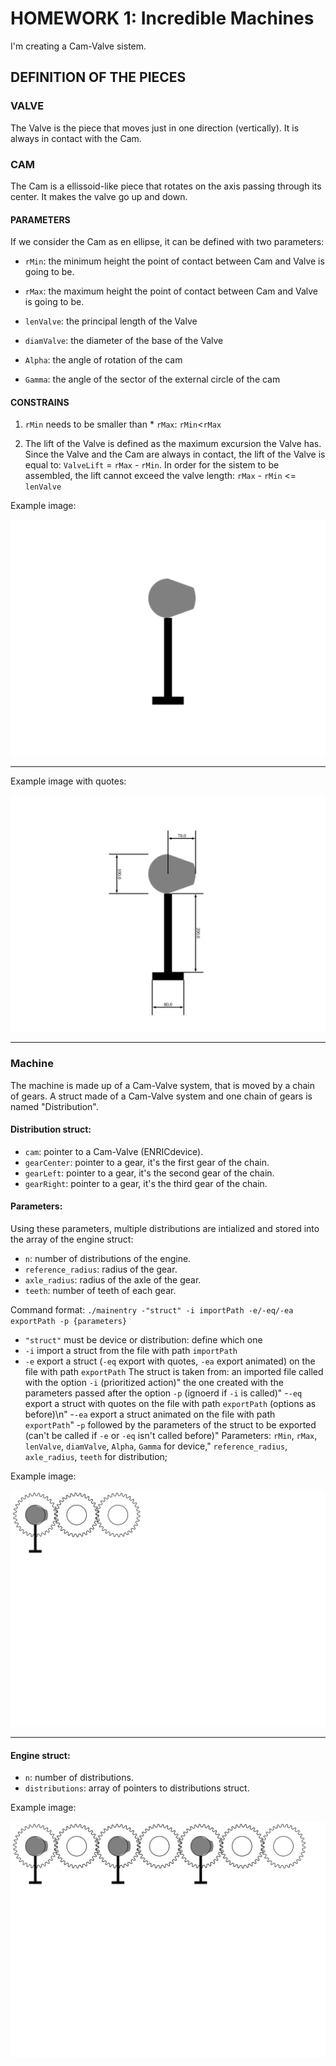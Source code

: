 # HOMEWORK 1: Incredible Machines

I'm creating a Cam-Valve sistem.

## DEFINITION OF THE PIECES

### VALVE
The Valve is the piece that moves just in one direction (vertically). It is always in contact with the Cam.

### CAM
The Cam is a ellissoid-like piece that rotates on the axis passing through its center. It makes the valve go up and down.

#### PARAMETERS
If we consider the Cam as en ellipse, it can be defined with two parameters:

* `rMin`: the minimum height the point of contact between Cam and Valve is going to be.

* `rMax`: the maximum height the point of contact between Cam and Valve is going to be.
  
* `lenValve`: the principal length of the Valve

* `diamValve`: the diameter of the base of the Valve

* `Alpha`: the angle of rotation of the cam

* `Gamma`: the angle of the sector of the external circle of the cam

#### CONSTRAINS

1) `rMin` needs to be smaller than * `rMax`: `rMin`<`rMax`

2) The lift of the Valve is defined as the maximum excursion the Valve has. Since the Valve and the Cam are always in contact, the lift of the Valve is equal to: `ValveLift` = `rMax` - `rMin`.
In order for the sistem to be assembled, the lift cannot exceed the valve length: `rMax` - `rMin` <= `lenValve`

Example image:


![](svg_example/CamValveOriginal.svg)

------


Example image with quotes:


![](svg_example/CamValveQuote.svg)

------

### Machine
The machine is made up of a Cam-Valve system, that is moved by a chain of gears. A struct made of a Cam-Valve system and one chain of gears is named "Distribution".

#### Distribution struct:
* `cam`: pointer to a Cam-Valve (ENRICdevice).
* `gearCenter`: pointer to a gear, it's the first gear of the chain.
* `gearLeft`: pointer to a gear, it's the second gear of the chain.
* `gearRight`: pointer to a gear, it's the third gear of the chain.

#### Parameters:
Using these parameters, multiple distributions are intialized and stored into the array of the engine struct:
* `n`: number of distributions of the engine.
* `reference_radius`: radius of the gear.
* `axle_radius`: radius of the axle of the gear.
* `teeth`: number of teeth of each gear.

Command format: `./mainentry -"struct" -i importPath -e/-eq/-ea exportPath -p {parameters}`
* `"struct"` must be device or distribution: define which one
* `-i` import a struct from the file with path `importPath`
* `-e` export a struct (`-eq` export with quotes, `-ea` export animated) on the file with path `exportPath`
The struct is taken from:
an imported file called with the option `-i` (prioritized action)"
the one created with the parameters passed after the option `-p` (ignoerd if `-i` is called)"
-`-eq` export a struct with quotes on the file with path `exportPath` (options as before)\n"
-`-ea` export a struct animated on the file with path `exportPath`"
-`p` followed by the parameters of the struct to be exported (can't be called if `-e` or `-eq` isn't called before)"
Parameters: `rMin`, `rMax`, `lenValve`, `diamValve`, `Alpha`, `Gamma` for device,"
`reference_radius`, `axle_radius`, `teeth` for distribution;

Example image:


![](svg_example/Connection.svg)

------

#### Engine struct:
* `n`: number of distributions.
* `distributions`: array of pointers to distributions struct.

Example image:


![](svg_example/Engine.svg)